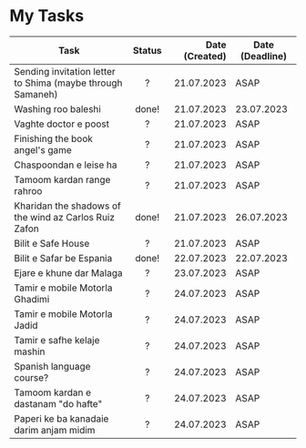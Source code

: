 # My Tasks

| Task        | Status   |  Date (Created)  |  Date (Deadline)   |
| ------------- |:-------------:| -----:| --- |
| Sending invitation letter to Shima (maybe through Samaneh) | ? | 21.07.2023 | ASAP |
| Washing roo baleshi | done! | 21.07.2023 | 23.07.2023 |
| Vaghte doctor e poost | ? | 21.07.2023 | ASAP |
| Finishing the book angel's game | ? | 21.07.2023 | ASAP |
| Chaspoondan e leise ha | ? | 21.07.2023 | ASAP |
| Tamoom kardan range rahroo | ? | 21.07.2023 | ASAP |
| Kharidan the shadows of the wind az Carlos Ruiz Zafon | done! | 21.07.2023 | 26.07.2023 |
| Bilit e Safe House | ? | 21.07.2023 | ASAP |
| Bilit e Safar be Espania | done! | 22.07.2023 | 22.07.2023 |
| Ejare e khune dar Malaga | ? | 23.07.2023 | ASAP |
| Tamir e mobile Motorla Ghadimi | ? | 24.07.2023 | ASAP |
| Tamir e mobile Motorla Jadid | ? | 24.07.2023 | ASAP |
| Tamir e safhe kelaje mashin | ? | 24.07.2023 | ASAP |
| Spanish language course? | ? | 24.07.2023 | ASAP |
| Tamoom kardan e dastanam "do hafte" | ? | 24.07.2023 | ASAP |
| Paperi ke ba kanadaie darim anjam midim | ? | 24.07.2023 | ASAP |



